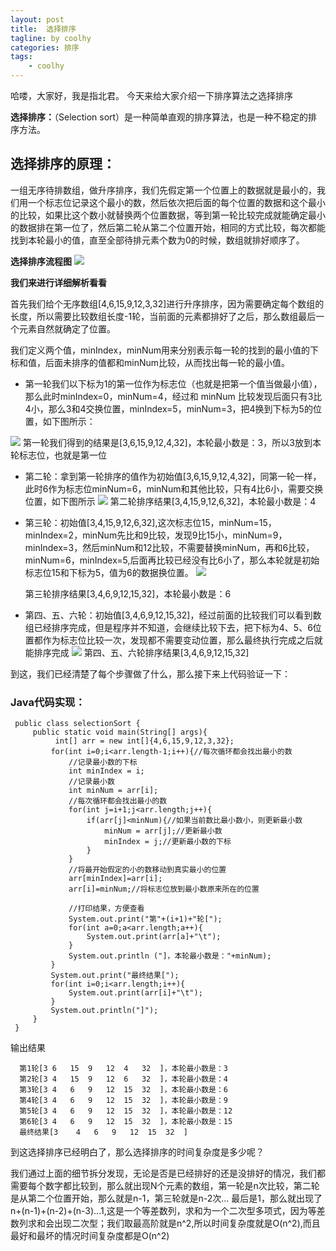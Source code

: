 ```yaml
---
layout: post
title:  选择排序 
tagline: by coolhy
categories: 排序
tags: 
    - coolhy
---
```



哈喽，大家好，我是指北君。 
今天来给大家介绍一下排序算法之选择排序

<!--more-->
**选择排序：**（Selection sort）是一种简单直观的排序算法，也是一种不稳定的排序方法。
<!--more-->

## **选择排序的原理：**
  一组无序待排数组，做升序排序，我们先假定第一个位置上的数据就是最小的，我们用一个标志位记录这个最小的数，然后依次把后面的每个位置的数据和这个最小的比较，如果比这个数小就替换两个位置数据，等到第一轮比较完成就能确定最小的数据排在第一位了，然后第二轮从第二个位置开始，相同的方式比较，每次都能找到本轮最小的值，直至全部待排元素个数为0的时候，数组就排好顺序了。
  

**选择排序流程图**
![](http://www.javanorth.cn/assets/images/2022/coolhy/selectionSort/one.jpg)


**我们来进行详细解析看看**

 首先我们给个无序数组[4,6,15,9,12,3,32]进行升序排序，因为需要确定每个数组的长度，所以需要比较数组长度-1轮，当前面的元素都排好了之后，那么数组最后一个元素自然就确定了位置。
 
 我们定义两个值，minIndex，minNum用来分别表示每一轮的找到的最小值的下标和值，后面未排序的值都和minNum比较，从而找出每一轮的最小值。
 
 - 第一轮我们以下标为1的第一位作为标志位（也就是把第一个值当做最小值），那么此时minIndex=0，minNum=4，经过和 minNum 比较发现后面只有3比4小，那么3和4交换位置，minIndex=5，minNum=3，把4换到下标为5的位置，如下图所示：
 
![](http://www.javanorth.cn/assets/images/2022/coolhy/selectionSort/one.png)
第一轮我们得到的结果是[3,6,15,9,12,4,32]，本轮最小数是：3，所以3放到本轮标志位，也就是第一位


- 第二轮：拿到第一轮排序的值作为初始值[3,6,15,9,12,4,32]，同第一轮一样，此时6作为标志位minNum=6，minNum和其他比较，只有4比6小，需要交换位置，如下图所示
![](http://www.javanorth.cn/assets/images/2022/coolhy/selectionSort/two.png)
    第二轮排序结果[3,4,15,9,12,6,32]，本轮最小数是：4
    
- 第三轮：初始值[3,4,15,9,12,6,32],这次标志位15，minNum=15，minIndex=2，minNum先比和9比较，发现9比15小，minNum=9，minIndex=3，然后minNum和12比较，不需要替换minNum，再和6比较，minNum=6，minIndex=5,后面再比较已经没有比6小了，那么本轮就是初始标志位15和下标为5，值为6的数据换位置。
![](http://www.javanorth.cn/assets/images/2022/coolhy/selectionSort/three.png)

    第三轮排序结果[3,4,6,9,12,15,32]，本轮最小数是：6  
  
- 第四、五、六轮：初始值[3,4,6,9,12,15,32]，经过前面的比较我们可以看到数组已经排序完成，但是程序并不知道，会继续比较下去，把下标为4、5、6位置都作为标志位比较一次，发现都不需要变动位置，那么最终执行完成之后就能排序完成
![](http://www.javanorth.cn/assets/images/2022/coolhy/selectionSort/four.png)
    第四、五、六轮排序结果[3,4,6,9,12,15,32] 
  
到这，我们已经清楚了每个步骤做了什么，那么接下来上代码验证一下：
   
 ### **Java代码实现：**
```
 public class selectionSort {
     public static void main(String[] args){
          int[] arr = new int[]{4,6,15,9,12,3,32};
         for(int i=0;i<arr.length-1;i++){//每次循环都会找出最小的数
             //记录最小数的下标
             int minIndex = i;
             //记录最小数
             int minNum = arr[i];
             //每次循环都会找出最小的数
             for(int j=i+1;j<arr.length;j++){
                 if(arr[j]<minNum){//如果当前数比最小数小，则更新最小数
                     minNum = arr[j];//更新最小数
                     minIndex = j;//更新最小数的下标
                 }
             }
             //将最开始假定的小的数移动到真实最小的位置
             arr[minIndex]=arr[i];
             arr[i]=minNum;//将标志位放到最小数原来所在的位置
             
             //打印结果，方便查看
             System.out.print("第"+(i+1)+"轮[");
             for(int a=0;a<arr.length;a++){
                 System.out.print(arr[a]+"\t");
             }
             System.out.println ("]，本轮最小数是："+minNum);
         }
         System.out.print("最终结果[");
         for(int i=0;i<arr.length;i++){
             System.out.print(arr[i]+"\t");
         }
         System.out.println("]");
     }
 }
```
 输出结果
```
  第1轮[3	6	15	9	12	4	32	]，本轮最小数是：3
  第2轮[3	4	15	9	12	6	32	]，本轮最小数是：4
  第3轮[3	4	6	9	12	15	32	]，本轮最小数是：6
  第4轮[3	4	6	9	12	15	32	]，本轮最小数是：9
  第5轮[3	4	6	9	12	15	32	]，本轮最小数是：12
  第6轮[3	4	6	9	12	15	32	]，本轮最小数是：15
  最终结果[3	4	6	9	12	15	32	]
```

到这选择排序已经明白了，那么选择排序的时间复杂度是多少呢？

我们通过上面的细节拆分发现，无论是否是已经排好的还是没排好的情况，我们都需要每个数字都比较到，那么就出现N个元素的数组，第一轮是n次比较，第二轮是从第二个位置开始，那么就是n-1，第三轮就是n-2次...
最后是1，那么就出现了n+(n-1)+(n-2)+(n-3)...1,这是一个等差数列，求和为一个二次型多项式，因为等差数列求和会出现二次型；我们取最高阶就是n^2,所以时间复杂度就是O(n^2),而且最好和最坏的情况时间复杂度都是O(n^2)
 
